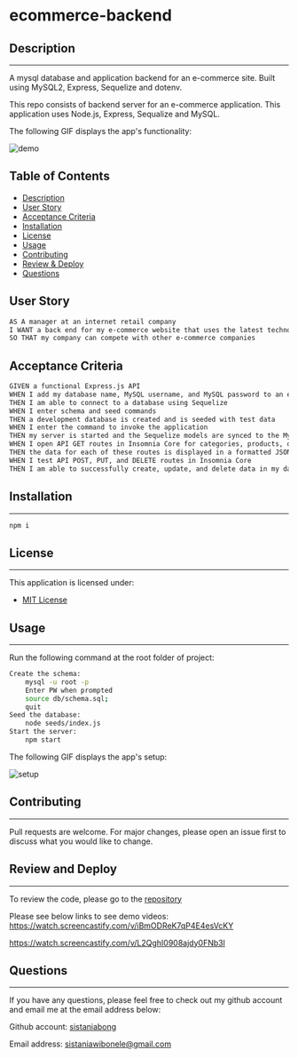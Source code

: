 # ecommerce-backend

## Description
--------------
 A mysql database and application backend for an e-commerce site. Built using MySQL2, Express, Sequelize and dotenv.

This repo consists of backend server for an e-commerce application. This application uses Node.js, Express, Sequalize and MySQL.

The following GIF displays the app's functionality:

![demo](./images/ecommerce-insomnia.gif)


## Table of Contents

- [Description](#description)
- [User Story](#user-story)
- [Acceptance Criteria](#acceptance-criteria)
- [Installation](#installation)
- [License](#license)
- [Usage](#usage)
- [Contributing](#contributing)
- [Review & Deploy](#review-and-deploy)
- [Questions](#questions)


## User Story

```md
AS A manager at an internet retail company
I WANT a back end for my e-commerce website that uses the latest technologies
SO THAT my company can compete with other e-commerce companies
```


## Acceptance Criteria
```md
GIVEN a functional Express.js API
WHEN I add my database name, MySQL username, and MySQL password to an environment variable file
THEN I am able to connect to a database using Sequelize
WHEN I enter schema and seed commands
THEN a development database is created and is seeded with test data
WHEN I enter the command to invoke the application
THEN my server is started and the Sequelize models are synced to the MySQL database
WHEN I open API GET routes in Insomnia Core for categories, products, or tags
THEN the data for each of these routes is displayed in a formatted JSON
WHEN I test API POST, PUT, and DELETE routes in Insomnia Core
THEN I am able to successfully create, update, and delete data in my database
```

## Installation
---
```bash
npm i

```

## License
---
This application is licensed under:

- [MIT License](https://choosealicense.com/licenses/mit/)


## Usage
---
Run the following command at the root folder of project:

```bash
Create the schema: 
    mysql -u root -p
    Enter PW when prompted
    source db/schema.sql;
    quit
Seed the database:
    node seeds/index.js
Start the server:
    npm start
```

The following GIF displays the app's setup:

![setup](./images/setup.gif)


## Contributing
---
Pull requests are welcome. For major changes, please open an issue first to discuss what you would like to change.

## Review and Deploy
---
To review the code, please go to the [repository](https://github.com/sistaniabong/ecommerce-backend)

Please see below links to see demo videos:
 https://watch.screencastify.com/v/iBmODReK7qP4E4esVcKY
 
 https://watch.screencastify.com/v/L2QghI0908ajdy0FNb3l


## Questions
---
If you have any questions, please feel free to check out my github account and email me at the email address below:

Github account: [sistaniabong](https://github.com/sistaniabong)

Email address: sistaniawibonele@gmail.com